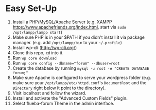 
# Easy Set-Up

1. Install a PHP/MySQL/Apache Server (e.g. XAMPP https://www.apachefriends.org/index.html, start via `sudo /opt/lampp/lampp start`)
2. Make sure PHP is in your $PATH if you didn't install it via package manager. (e.g. add `/opt/lampp/bin` to your `~/.profile`)
3. Install wp-cli (http://wp-cli.org/)
4. Clone this repo, `cd` into it.
5. Run `wp core download`
6. Run `wp core config --dbname="forum" --dbuser=root`
7. Create the database by running `mysql -u root -e "CREATE DATABASE forum;"`
8. Make sure Apache is configured to serve your wordpress folder (e.g. make sure your `/opt/lampp/etc/httpd.conf`'s `DocumentRoot` and the `Directory` right below it point to the directory).
9. Visit localhost and follow the wizard.
10. Install and activate the "Advanced Custom Fields" plugin.
10. Select flueba-forum Theme in the admin interface.

